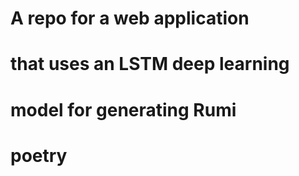 # A repo for a web application 
# that uses an LSTM deep learning
# model for generating Rumi
# poetry
